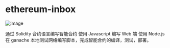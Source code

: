 # ethereum-inbox

![image](https://user-images.githubusercontent.com/78549686/203754534-85d7eb23-c321-4a97-a925-7143e9b972ce.png)

通过 Solidity 合约语言编写智能合约
使用 Javascript 编写 Web 端
使用 Node.js 在 ganache 本地测试网络编写脚本，完成智能合约的编译，测试，部署。

